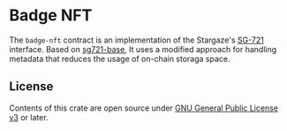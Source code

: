 # Badge NFT

The `badge-nft` contract is an implementation of the Stargaze's [SG-721](https://github.com/public-awesome/launchpad/tree/main/packages/sg721) interface. Based on [sg721-base](https://github.com/public-awesome/launchpad/tree/main/contracts/sg721-base), It uses a modified approach for handling metadata that reduces the usage of on-chain storaga space.

## License

Contents of this crate are open source under [GNU General Public License v3](https://github.com/st4k3h0us3/badges/blob/master/LICENSE) or later.
